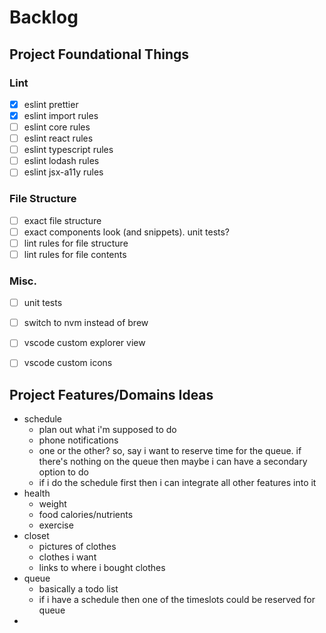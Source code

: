 # Backlog

## Project Foundational Things

### Lint

- [x] eslint prettier
- [x] eslint import rules
- [ ] eslint core rules
- [ ] eslint react rules
- [ ] eslint typescript rules
- [ ] eslint lodash rules
- [ ] eslint jsx-a11y rules

### File Structure

- [ ] exact file structure
- [ ] exact components look (and snippets). unit tests?
- [ ] lint rules for file structure
- [ ] lint rules for file contents

### Misc.

- [ ] unit tests
- [ ] switch to nvm instead of brew
- [ ] vscode custom explorer view
- [ ] vscode custom icons


## Project Features/Domains Ideas

- schedule
  - plan out what i'm supposed to do
  - phone notifications
  - one or the other? so, say i want to reserve time for the queue. if there's nothing on the queue then maybe i can have a secondary option to do
  - if i do the schedule first then i can integrate all other features into it
- health
  - weight
  - food calories/nutrients
  - exercise
- closet
  - pictures of clothes
  - clothes i want
  - links to where i bought clothes
- queue
  - basically a todo list
  - if i have a schedule then one of the timeslots could be reserved for queue
- 

